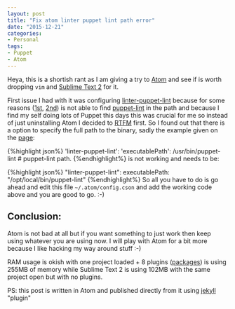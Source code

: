 ```yaml
---
layout: post
title: "Fix atom linter puppet lint path error"
date: "2015-12-21"
categories:
- Personal
tags:
- Puppet
- Atom
---
```


Heya, this is a shortish rant as I am giving a try to [Atom](https://atom.io) and see if is worth dropping `vim` and [Sublime Text 2](http://www.sublimetext.com/2) for it.

First issue I had with it was configuring [linter-puppet-lint](https://atom.io/packages/linter-puppet-lint) because for some reasons ([1st](https://github.com/AtomLinter/linter-puppet-lint/issues/17), [2nd](https://github.com/AtomLinter/linter-puppet-lint/issues/13)) is not able to find [puppet-lint](http://puppet-lint.com) in the path and because I find my self doing lots of Puppet this days this was crucial for me so instead of just uninstalling Atom I decided to [RTFM](https://en.wikipedia.org/wiki/RTFM) first. So I  found out that there is a option to specify the full path to the binary, sadly the example given on the [page](https://atom.io/packages/linter-puppet-lint):

{%highlight json%}
'linter-puppet-lint':
  'executablePath': /usr/bin/puppet-lint # puppet-lint path.
{%endhighlight%}
is not working and needs to be:

{%highlight json%}
"linter-puppet-lint":
  executablePath: "/opt/local/bin/puppet-lint"
{%endhighlight%}
So all you have to do is go ahead and edit this file `~/.atom/config.cson` and add the working code above and you are good to go. :-)

## Conclusion:

Atom is not bad at all but if you want something to just work then keep using whatever you are using now. I will play with Atom for a bit more because I like hacking my way around stuff :-)

RAM usage is okish with one project loaded + 8 plugins ([packages](https://atom.io/packages)) is using 255MB of memory while Sublime Text 2 is using 102MB with the same project open but with no plugins.

PS: this post is written in Atom and published directly from it using [jekyll](https://atom.io/packages/jekyll) "plugin"
